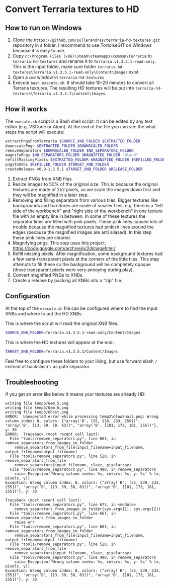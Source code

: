 Convert Terraria textures to HD
===============================

How to run on Windows
---------------------

1. Clone the `https://github.com/sullerandras/terraria-hd-textures.git` repository in a folder. I recommend to use TortoiseGIT on Windows because it is easy to use.
2. Copy `c:\Program Files (x86)\Steam\steamapps\common\Terraria` to `terraria-hd-textures` and rename it to `Terraria.v1.3.5.1-read-only`. This is the input folder, make sure folder `terraria-hd-textures\Terraria.v1.3.5.1-read-only\Content\Images` exist.
3. Open a `cmd` window in `terraria-hd-textures`
4. Execute `bash execute.sh`. It should take 10-20 minutes to convert all Terraria textures. The resulting HD textures will be put into `terraria-hd-textures\Terraria.v1.3.5.1\Content\Images`.


How it works
------------

The `execute.sh` script is a Bash shell script. It can be edited by any text editor (e.g. VSCode or Atom).
At the end of the file you can see the what steps the script will execute:

```sh
extractPngsFromTerraria $SOURCE_XNB_FOLDER $EXTRACTED_FOLDER
downscalePngs $EXTRACTED_FOLDER $DOWNSCALED_FOLDER
removeSeparators $DOWNSCALED_FOLDER $NO_SEPARATORS_FOLDER
magnifyPngs $NO_SEPARATORS_FOLDER $MAGNIFIED_FOLDER "blend"
refillMissingPixels $EXTRACTED_FOLDER $MAGNIFIED_FOLDER $REFILLED_FOLDER
pngsToXnbs $REFILLED_FOLDER $TARGET_XNB_FOLDER
createRelease v0.9-1.3.5.1 $TARGET_XNB_FOLDER $RELEASE_FOLDER
```

1. Extract PNGs from XNB files
2. Resize images to 50% of the original size. This is because the original textures are made of 2x2 pixels, so we scale the images down first and they will be magnified in a later step.
3. Removing and filling separators from various tiles. Bigger textures like backgrounds and furnitures are made of smaller tiles, e.g. there is a "left side of the workbench" and "right side of the workbench" in one texture file with an empty line in between. In some of these textures the separator lines are filled with pink pixels. These pink lines caused lots of trouble because the magnified textures had pinkish lines around the edges (because the magnified images are anti aliased). In this step these pink lines are cleared.
4. Magnifying pngs. This step uses this project: https://code.google.com/archive/p/2dimagefilter/
5. Refill missing pixels. After magnification, some background textures had a few semi-transparent pixels at the corners of the little tiles. This step attempts to fill these so the background will be completely opaque (those transparent pixels were very annoying during play).
6. Convert magnified PNGs to XNBs.
7. Create a release by packing all XNBs into a "zip" file.

Configuration
-------------

At the top of the `execute.sh` file can be configured where to find the input XNBs and where to put the HD XNBs.

This is where the script will read the original XNB files:

```sh
SOURCE_XNB_FOLDER=Terraria.v1.3.5.1-read-only/Content/Images
```

This is where the HD textures will appear at the end:

```sh
TARGET_XNB_FOLDER=Terraria.v1.3.5.1/Content/Images
```

Feel free to configure these folders to your liking, but use forward slash `/` instead of backslash `\` as path separator.

Troubleshooting
---------------

If you get an error like below it means your textures are already HD:
```
writing file temp3/Gem_5.png
writing file temp3/Gem_6.png
writing file temp3/Ghost.png
ERROR:  Unexpected error while processing temp2\GlowSnail.png: Wrong column index: 8, colors: {"array('B', [55, 239, 233, 255])", "array('B', [13, 59, 58, 63])", "array('B', [101, 173, 181, 255])"}, y: 30
ERROR:  Traceback (most recent call last):
  File "tools/remove_separators.py", line 663, in remove_separators_from_images_in_folder
    remove_separators_from_file(input_filename=input_filename, output_filename=output_filename)
  File "tools/remove_separators.py", line 520, in remove_separators_from_file
    remove_separators(input_filename, clazz, pixelarray)
  File "tools/remove_separators.py", line 490, in remove_separators
    raise Exception('Wrong column index: %s, colors: %s, y: %s' % (x, pixels, y))
Exception: Wrong column index: 8, colors: {"array('B', [55, 239, 233, 255])", "array('B', [13, 59, 58, 63])", "array('B', [101, 173, 181, 255])"}, y: 30

Traceback (most recent call last):
  File "tools/remove_separators.py", line 673, in <module>
    remove_separators_from_images_in_folder(sys.argv[1], sys.argv[2])
  File "tools/remove_separators.py", line 667, in remove_separators_from_images_in_folder
    raise err
  File "tools/remove_separators.py", line 663, in remove_separators_from_images_in_folder
    remove_separators_from_file(input_filename=input_filename, output_filename=output_filename)
  File "tools/remove_separators.py", line 520, in remove_separators_from_file
    remove_separators(input_filename, clazz, pixelarray)
  File "tools/remove_separators.py", line 490, in remove_separators
    raise Exception('Wrong column index: %s, colors: %s, y: %s' % (x, pixels, y))
Exception: Wrong column index: 8, colors: {"array('B', [55, 239, 233, 255])", "array('B', [13, 59, 58, 63])", "array('B', [101, 173, 181, 255])"}, y: 30
```
